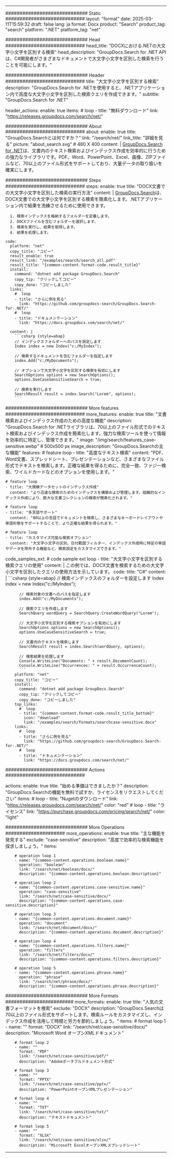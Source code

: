 
---
############################# Static ############################
layout: "format"
date:  2025-03-11T15:59:32
draft: false
lang: ja
format: Docx
product: "Search"
product_tag: "search"
platform: ".NET"
platform_tag: "net"

############################# Head ############################
head_title: "DOCXにおける.NETの大文字小文字を区別する検索"
head_description: "GroupDocs.Search for .NET APIは、C#開発者がさまざまなドキュメントで大文字小文字を区別した検索を行うことを可能にします。"

############################# Header ############################
title: "大文字小文字を区別する検索" 
description: "GroupDocs.Search for .NETを使用すると、.NETアプリケーション内で高度な大文字小文字を区別した検索クエリを作成できます。"
subtitle: "GroupDocs.Search for .NET" 

header_actions:
  enable: true
  items:
    #  loop
    - title: "無料ダウンロード"
      link: "https://releases.groupdocs.com/search/net/"
      
############################# About ############################
about:
    enable: true
    title: "GroupDocs.Searchとは何ですか？"
    link: "/search/net/"
    link_title: "詳細を見る"
    picture: "about_search.svg" # 480 X 400
    content: |
       [GroupDocs.Search for .NET](/search/net/)は、文書内のテキスト検索およびインデックス作成を効率的に行うための強力なライブラリです。PDF、Word、PowerPoint、Excel、画像、ZIPファイルなど、70以上のファイル形式をサポートしており、大量データの取り扱いを確実にします。

############################# Steps ############################
steps:
    enable: true
    title: "DOCX文書での大文字小文字を区別した検索の実行方法"
    content: |
      [GroupDocs.Search](/search/net/)は、DOCX文書での大文字小文字を区別する検索を簡素化します。.NETアプリケーション内で結果を洗練させるために使用できます。
      
      1. 検索インデックスを格納するフォルダーを定義します。
      2. DOCXファイルを含むフォルダーを選択します。
      3. 検索を実行し、結果を取得します。
      4. 結果を処理します。
   
    code:
      platform: "net"
      copy_title: "コピー"
      result_enable: true
      result_link: "/examples/search/search_all.pdf"
      result_title: "{common-content.format-code.result_title}"
      install:
        command: "dotnet add package GroupDocs.Search"
        copy_tip: "クリックしてコピー"
        copy_done: "コピーしました"
      links:
        #  loop
        - title: "さらに例を見る"
          link: "https://github.com/groupdocs-search/GroupDocs.Search-for-.NET/"
        #  loop
        - title: "ドキュメンテーション"
          link: "https://docs.groupdocs.com/search/net/"
          
      content: |
        ```csharp {style=abap}
        // インデックスフォルダーへのパスを設定します
        Index index = new Index("c:/MyIndex");

        // 検索するドキュメントを含むフォルダーを指定します
        index.Add("c:/MyDocuments");

        // オプションで大文字小文字を区別する検索を有効にします
        SearchOptions options = new SearchOptions();
        options.UseCaseSensitiveSearch = true;

        // 検索を実行します
        SearchResult result = index.Search("Lorem", options);
        ```            

############################# More features ############################
more_features:
  enable: true
  title: "文書検索およびインデックス作成のための高度な機能"
  description: "GroupDocs.Search for .NETライブラリは、70以上のファイル形式でのテキスト検索およびインデックス作成を簡素化します。強力な検索ツールを使って情報を効率的に特定し、管理できます。"
  image: "/img/search/features_case-sensitive.webp" # 500x500 px
  image_description: "GroupDocs.Searchの主な機能"
  features:
    # feature loop
    - title: "高度なテキスト検索"
      content: "PDF、Word文書、スプレッドシート、プレゼンテーションなど、さまざまなファイル形式でテキストを検索します。正確な結果を得るために、完全一致、ファジー検索、ワイルドカードなどのオプションを使用します。"

    # feature loop
    - title: "大規模データセットのインデックス作成"
      content: "より迅速な検索のためのインデックスを構築および管理します。組織的なインデックス作成により、膨大な文書コレクションの検索が簡素化されます。"

    # feature loop
    - title: "多言語サポート"
      content: "80以上の言語でドキュメントを検索し、さまざまなキーボードレイアウトや単語形態をサポートすることで、より正確な結果を得られます。"

    # feature loop
    - title: "カスタマイズ可能な検索オプション"
      content: "大文字小文字の区別、日付範囲フィルター、インデックス作成時に特定の単語やデータを除外する機能など、検索設定をカスタマイズできます。"
      
  code_samples_ext:
    # code sample ext loop
    - title: "大文字小文字を区別する検索クエリの使用"
      content: |
        この例では、DOCX文書を検索するための大文字小文字を区別したクエリの使用方法を示しています。
      code:
        title: "C#"
        content: |
          ```csharp {style=abap}
          // 検索インデックスのフォルダーを設定します
          Index index = new Index("c:/MyIndex");
              
          // 検索対象の文書へのパスを指定します
          index.Add("c:/MyDocuments");

          // 検索クエリを作成します
          SearchQuery wordQuery = SearchQuery.CreateWordQuery("Lorem");

          // 大文字小文字を区別する検索オプションを有効にします
          SearchOptions options = new SearchOptions();
          options.UseCaseSensitiveSearch = true;

          // 文書内のテキストを検索します
          SearchResult result = index.Search(wordQuery, options);
          
          // 検索結果を処理します
          Console.WriteLine("Documents: " + result.DocumentCount);
          Console.WriteLine("Occurrences: " + result.OccurrenceCount);
          ```
        platform: "net"
        copy_title: "コピー"
        install:
          command: "dotnet add package GroupDocs.Search"
          copy_tip: "クリックしてコピー"
          copy_done: "コピーしました"
        top_links:
          #  loop
          - title: "{common-content.format-code.result_title_bottom}"
            icon: "download"
            link: "/examples/search/formats/searchcase-sensitive.docx"
        links:
          #  loop
          - title: "さらに例を見る"
            link: "https://github.com/groupdocs-search/GroupDocs.Search-for-.NET/"
          #  loop
          - title: "ドキュメンテーション"
            link: "https://docs.groupdocs.com/search/net/"
            

            


############################# Actions ############################

actions:
  enable: true
  title: "始める準備はできましたか？"
  description: "GroupDocs.Searchの機能を無料で試すか、ライセンスをリクエストしてください"
  items:
    #  loop
    - title: "Nugetのダウンロード"
      link: "https://releases.groupdocs.com/search/net/"
      color: "red"
        #  loop
    - title: "ライセンス"
      link: "https://purchase.groupdocs.com/pricing/search/net/"
      color: "light"


############################# More Operations #####################
more_operations:
    enable: true
    title: "主な機能を発見する"
    exclude: "case-sensitive"
    description: "高度で効率的な検索機能を探求しましょう。"
    items: 
          
        # operation loop 1
        - name: "{common-content.operations.boolean.name}"
          operation: "boolean"
          link: "/search/net/boolean/docx/"
          description: "{common-content.operations.boolean.description}"

        # operation loop 2
        - name: "{common-content.operations.case-sensitive.name}"
          operation: "case-sensitive"
          link: "/search/net/case-sensitive/docx/"
          description: "{common-content.operations.case-sensitive.description}"

        # operation loop 3
        - name: "{common-content.operations.document.name}"
          operation: "document"
          link: "/search/net/document/docx/"
          description: "{common-content.operations.document.description}"

        # operation loop 4
        - name: "{common-content.operations.filters.name}"
          operation: "filters"
          link: "/search/net/filters/docx/"
          description: "{common-content.operations.filters.description}"

        # operation loop 5
        - name: "{common-content.operations.phrase.name}"
          operation: "phrase"
          link: "/search/net/phrase/docx/"
          description: "{common-content.operations.phrase.description}"
          
        
          
############################# More Formats ########################
more_formats:
    enable: true
    title: "人気の文書フォーマットを検索"
    exclude: "DOCX"
    description: "GroupDocs.Searchは70以上のファイル形式をサポートします。検索ルールをカスタマイズし、インデックス作成を活用して時間と労力を節約しましょう。"
    items: 
        # format loop 1
        - name: ""
          format: "DOCX"
          link: "/search/net/case-sensitive/docx/"
          description: "Microsoft Word オープンXMLドキュメント"
          
        # format loop 2
        - name: ""
          format: "PDF"
          link: "/search/net/case-sensitive/pdf/"
          description: "Adobeポータブルドキュメント形式"
          
        # format loop 3
        - name: ""
          format: "PPTX"
          link: "/search/net/case-sensitive/pptx/"
          description: "PowerPointオープンXMLプレゼンテーション"

        # format loop 4
        - name: ""
          format: "TXT"
          link: "/search/net/case-sensitive/txt/"
          description: "テキストドキュメント"
          
        # format loop 5
        - name: ""
          format: "XLSX"
          link: "/search/net/case-sensitive/xlsx/"
          description: "Microsoft ExcelオープンXMLスプレッドシート"
  

---